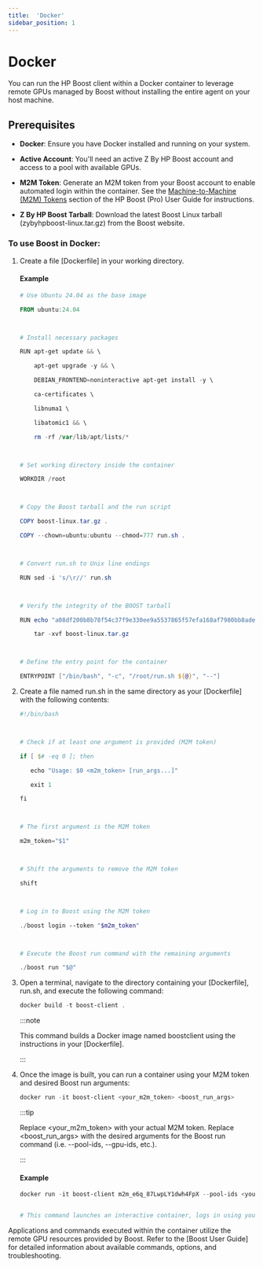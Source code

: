 ```yaml
---
title:  'Docker'
sidebar_position: 1
---
```

# Docker

You can run the HP Boost client within a Docker container to leverage remote GPUs managed by Boost without installing the entire agent on your host machine. 

 
## Prerequisites 

- **Docker**: Ensure you have Docker installed and running on your system. 


- **Active Account**: You'll need an active Z By HP Boost account and access to a pool with available GPUs. 

 
- **M2M Token**: Generate an M2M token from your Boost account to enable automated login within the container. See the [Machine-to-Machine (M2M) Tokens](/docs/boost/pro%20users/cli-app/m2m-tokens.md) section of the HP Boost (Pro) User Guide for instructions. 

 

- **Z By HP Boost Tarball**: Download the latest Boost Linux tarball (zybyhpboost-linux.tar.gz) from the Boost website.

### To use Boost in Docker: 

1. Create a file [Dockerfile] in your working directory.

    #### Example
    
    ```powershell
    # Use Ubuntu 24.04 as the base image 

    FROM ubuntu:24.04 

    

    # Install necessary packages 

    RUN apt-get update && \ 

        apt-get upgrade -y && \ 

        DEBIAN_FRONTEND=noninteractive apt-get install -y \ 

        ca-certificates \ 

        libnuma1 \ 

        libatomic1 && \ 

        rm -rf /var/lib/apt/lists/* 

    

    # Set working directory inside the container 

    WORKDIR /root 

    

    # Copy the Boost tarball and the run script 

    COPY boost-linux.tar.gz . 

    COPY --chown=ubuntu:ubuntu --chmod=777 run.sh . 

    

    # Convert run.sh to Unix line endings 

    RUN sed -i 's/\r//' run.sh 

    

    # Verify the integrity of the BOOST tarball 

    RUN echo "a08df200b8b78f54c37f9e330ee9a5537865f57efa168af7980bb8ade3d26e97 boost-linux.tar.gz" | sha256sum -c - && \ 

        tar -xvf boost-linux.tar.gz  

    

    # Define the entry point for the container 

    ENTRYPOINT ["/bin/bash", "-c", "/root/run.sh ${@}", "--"] 
    ```

2. Create a file named run.sh in the same directory as your [Dockerfile] with the following contents:

    ```powershell
    #!/bin/bash 

 

   # Check if at least one argument is provided (M2M token) 

   if [ $# -eq 0 ]; then 

       echo "Usage: $0 <m2m_token> [run_args...]" 

       exit 1 

   fi 

 

   # The first argument is the M2M token 

   m2m_token="$1" 

 

   # Shift the arguments to remove the M2M token 

   shift 

 

   # Log in to Boost using the M2M token 

   ./boost login --token "$m2m_token" 

 

   # Execute the Boost run command with the remaining arguments 

   ./boost run "$@" 
    ```

3. Open a terminal, navigate to the directory containing your [Dockerfile], run.sh, and execute the following command: 

    ```powershell
    docker build -t boost-client . 
    ```
    :::note

    This command builds a Docker image named boostclient using the instructions in your [Dockerfile].

    :::

4. Once the image is built, you can run a container using your M2M token and desired Boost run arguments:

    ```powershell
    docker run -it boost-client <your_m2m_token> <boost_run_args>
    ```
    :::tip
    
    Replace &lt;your_m2m_token&gt; with your actual M2M token. Replace &lt;boost_run_args&gt; with the desired arguments for the Boost run command (i.e. --pool-ids, --gpu-ids, etc.).

    :::

    #### Example
    ```powershell
    docker run -it boost-client m2m_e6q_87LwpLY1dwh4FpX --pool-ids <your_pool_id> bash  


    # This command launches an interactive container, logs in using your M2M token, and executes the bash command inside the container. You can replace bash with any other Boost command or application you want to run remotely. 
    ```

Applications and commands executed within the container utilize the remote GPU resources provided by Boost. Refer to the [Boost User Guide] for detailed information about available commands, options, and troubleshooting.
